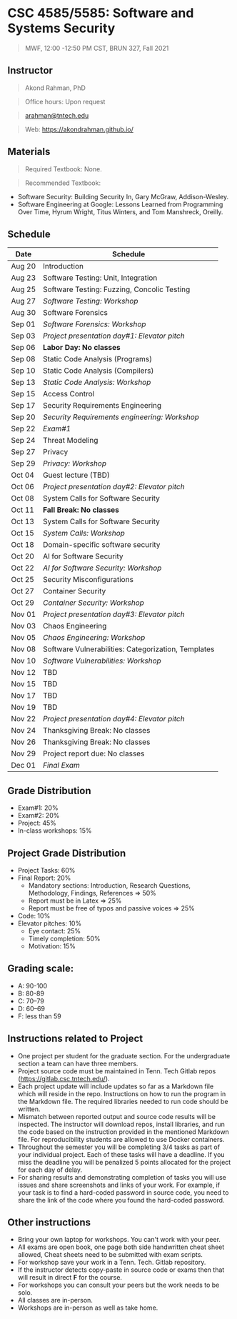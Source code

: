 # CSC 4585/5585: Software and Systems Security 
> MWF, 12:00 -12:50 PM CST, BRUN 327, Fall 2021

## Instructor 

> Akond Rahman, PhD 

> Office hours: Upon request 

> arahman@tntech.edu 

> Web: https://akondrahman.github.io/ 




## Materials 

> Required Textbook: None. 

> Recommended Textbook:  
- Software Security: Building Security In, Gary McGraw, Addison-Wesley.    
- Software Engineering at Google: Lessons Learned from Programming Over Time, Hyrum Wright, Titus Winters, and Tom Manshreck, Oreilly.    



## Schedule 


| Date    |  Schedule                                              |
|---------|--------------------------------------------------------|
| Aug 20  | Introduction                                           |
| Aug 23  | Software Testing: Unit, Integration                    |
| Aug 25  | Software Testing: Fuzzing, Concolic Testing            |
| Aug 27  | _Software Testing: Workshop_                           |
| Aug 30  | Software Forensics                                     |
| Sep 01  | _Software Forensics: Workshop_                         |
| Sep 03  | _Project presentation day#1: Elevator pitch_           |
| Sep 06  | **Labor Day: No classes**                              |
| Sep 08  |  Static Code Analysis  (Programs)                      |
| Sep 10  |  Static Code Analysis  (Compilers)                     |
| Sep 13  | _Static Code Analysis: Workshop_                       |
| Sep 15  | Access Control                                         |
| Sep 17  | Security Requirements Engineering                      |
| Sep 20  | _Security Requirements engineering: Workshop_          |
| Sep 22  | _Exam#1_                                               |
| Sep 24  | Threat Modeling                                        |
| Sep 27  | Privacy                                                |
| Sep 29  | _Privacy: Workshop_                                    |
| Oct 04  | Guest lecture (TBD)                                    |                                             
| Oct 06  | _Project presentation day#2: Elevator pitch_           |                 
| Oct 08  | System Calls for Software Security                     |
| Oct 11  | **Fall Break: No classes**                             |
| Oct 13  | System Calls for Software Security                     |
| Oct 15  | _System Calls: Workshop_                               |
| Oct 18  | Domain-specific software security                      |
| Oct 20  | AI for Software Security                               |
| Oct 22  | _AI for Software Security: Workshop_                   |
| Oct 25  | Security Misconfigurations                             |    
| Oct 27  | Container Security                                     |
| Oct 29  | _Container Security: Workshop_                         |
| Nov 01  | _Project presentation day#3: Elevator pitch_           |
| Nov 03  | Chaos Engineering                                      |
| Nov 05  | _Chaos Engineering: Workshop_                          |
| Nov 08  | Software Vulnerabilities: Categorization, Templates    |
| Nov 10  | _Software Vulnerabilities: Workshop_                   |
| Nov 12  | TBD                                                    |
| Nov 15  | TBD                                                    |
| Nov 17  | TBD                                                    |
| Nov 19  | TBD                                                    |
| Nov 22  | _Project presentation day#4: Elevator pitch_           |
| Nov 24  | Thanksgiving Break: No classes                         |
| Nov 26  | Thanksgiving Break: No classes                         |
| Nov 29  | Project report due: No classes                         |
| Dec 01  | _Final Exam_                                           |

 
## Grade Distribution 

- Exam#1: 20%
- Exam#2: 20% 
- Project: 45% 
- In-class workshops: 15% 

## Project Grade Distribution 
- Project Tasks: 60%
- Final Report: 20%
  - Mandatory sections: Introduction, Research Questions, Methodology, Findings, References => 50% 
  - Report must be in Latex => 25% 
  - Report must be free of typos and passive voices => 25% 
- Code: 10% 
- Elevator pitches: 10% 
  - Eye contact: 25%
  - Timely completion: 50%
  - Motivation: 15% 


## Grading scale: 
  - A: 90-100 
  - B: 80-89 
  - C: 70–79 
  - D: 60–69
  - F: less than 59


## Instructions related to Project 
- One project per student for the graduate section. For the undergraduate section a team can have three members.   
- Project source code must be maintained in Tenn. Tech Gitlab repos (https://gitlab.csc.tntech.edu/). 
- Each project update will include updates so far as a Markdown file which will reside in the repo. Instructions on how to run the program in the Markdown file. The required libraries needed to run code should be written.  
- Mismatch between reported output and source code results will be inspected. The instructor will download repos, install libraries, and run the code based on the instruction provided in the mentioned Markdown file. For reproducibility students are allowed to use Docker containers.   
- Throughout the semester you will be completing 3/4 tasks as part of your individual project. Each of these tasks will have a deadline. If you miss the deadline you will be penalized 5 points allocated for the project for each day of delay. 
- For sharing results and demonstrating completion of tasks you will use issues and share screenshots and links of your work. For example, if your task is to find a hard-coded password in source code, you need to share the link of the code where you found the hard-coded password. 


## Other instructions 
- Bring your own laptop for workshops. You can't work with your peer. 
- All exams are open book, one page both side handwritten cheat sheet allowed, Cheat sheets need to be submitted with exam scripts. 
- For workshop save your work in a Tenn. Tech. Gitlab repository. 
- If the instructor detects copy-paste in source code or exams then that will result in direct **F** for the course.  
- For workshops you can consult your peers but the work needs to be solo. 
- All classes are in-person. 
- Workshops are in-person as well as take home. 


